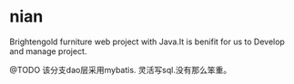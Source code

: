 nian
====

Brightengold furniture web project with Java.It is benifit for us to Develop and manage project.

@TODO
该分支dao层采用mybatis.
灵活写sql.没有那么笨重。